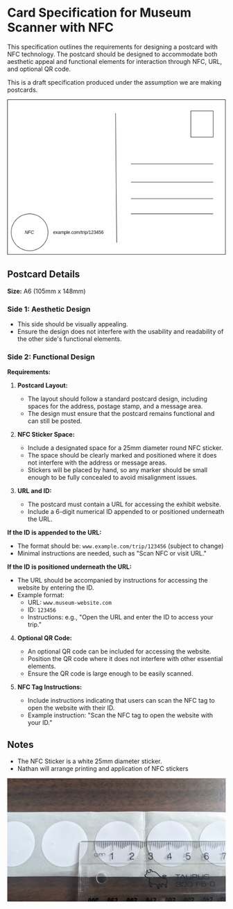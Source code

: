 # Card Specification for Museum Scanner with NFC

This specification outlines the requirements for designing a postcard with NFC technology. The postcard should be designed to accommodate both aesthetic appeal and functional elements for interaction through NFC, URL, and optional QR code.

This is a draft specification produced under the assumption we are making postcards.

![postcard wireframe](./postcard-wireframe.drawio.png)

## Postcard Details

**Size:** A6 (105mm x 148mm)

### Side 1: Aesthetic Design

- This side should be visually appealing.
- Ensure the design does not interfere with the usability and readability of the other side's functional elements.

### Side 2: Functional Design

**Requirements:**

1. **Postcard Layout:**
   - The layout should follow a standard postcard design, including spaces for the address, postage stamp, and a message area.
   - The design must ensure that the postcard remains functional and can still be posted.

2. **NFC Sticker Space:**
   - Include a designated space for a 25mm diameter round NFC sticker.
   - The space should be clearly marked and positioned where it does not interfere with the address or message areas.
   - Stickers will be placed by hand, so any marker should be small enough to be fully concealed to avoid misalignment issues.

3. **URL and ID:**
   - The postcard must contain a URL for accessing the exhibit website.
   - Include a 6-digit numerical ID appended to or positioned underneath the URL.

**If the ID is appended to the URL:**
   - The format should be: `www.example.com/trip/123456` (subject to change)
   - Minimal instructions are needed, such as "Scan NFC or visit URL."

**If the ID is positioned underneath the URL:**
   - The URL should be accompanied by instructions for accessing the website by entering the ID.
   - Example format: 
     - URL: `www.museum-website.com`
     - ID: `123456`
     - Instructions: e.g., "Open the URL and enter the ID to access your trip."

4. **Optional QR Code:**
   - An optional QR code can be included for accessing the website.
   - Position the QR code where it does not interfere with other essential elements.
   - Ensure the QR code is large enough to be easily scanned.

5. **NFC Tag Instructions:**
   - Include instructions indicating that users can scan the NFC tag to open the website with their ID.
   - Example instruction: "Scan the NFC tag to open the website with your ID."

## Notes

- The NFC Sticker is a white 25mm diameter sticker.
- Nathan will arrange printing and application of NFC stickers

![nfc sticker](./stickers.jpg)
